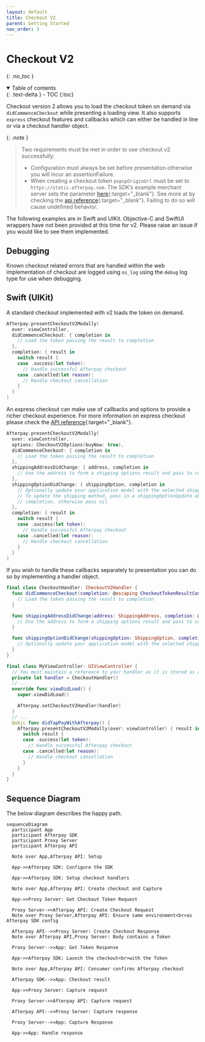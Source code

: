```yaml
---
layout: default
title: Checkout V2
parent: Getting Started
nav_order: 3
---
```


# Checkout V2
{: .no_toc }

<details open markdown="block">
  <summary>
    Table of contents
  </summary>
  {: .text-delta }
- TOC
{:toc}
</details>

Checkout version 2 allows you to load the checkout token on demand via `didCommenceCheckout` while presenting a loading view. It also supports `express` checkout features and callbacks which can either be handled in line or via a checkout handler object.

{: .note }
> Two requirements must be met in order to use checkout v2 successfully:
> - Configuration must always be set before presentation otherwise you will incur an assertionFailure.
> - When creating a checkout token `popupOriginUrl` must be set to `https://static.afterpay.com`. The SDK’s example merchant server sets the parameter [here][example-server-param]{:target="_blank"}. See more at by checking the [api reference][express-checkout]{:target="_blank"}. Failing to do so will cause undefined behavior.

The following examples are in Swift and UIKit. Objective-C and SwiftUI wrappers have not been provided at this time for v2. Please raise an issue if you would like to see them implemented.

## Debugging

Known checkout related errors that are handled within the web implementation of checkout are logged using `os_log` using the `debug` log type for use when debugging.

## Swift (UIKit)

A standard checkout implemented with v2 loads the token on demand.

```swift
Afterpay.presentCheckoutV2Modally(
  over: viewController,
  didCommenceCheckout: { completion in
    // Load the token passing the result to completion
  },
  completion: { result in
    switch result {
    case .success(let token):
      // Handle successful Afterpay checkout
    case .cancelled(let reason):
      // Handle checkout cancellation
    }
  }
)
```

An express checkout can make use of callbacks and options to provide a richer checkout experience. For more information on express checkout please check the [API reference][express-checkout]{:target="_blank"}.

```swift
Afterpay.presentCheckoutV2Modally(
  over: viewController,
  options: CheckoutV2Options(buyNow: true),
  didCommenceCheckout: { completion in
    // Load the token passing the result to completion
  },
  shippingAddressDidChange: { address, completion in
    // Use the address to form a shipping options result and pass to completion
  },
  shippingOptionDidChange: { shippingOption, completion in
    // Optionally update your application model with the selected shipping option
    // To update the shipping method, pass in a shippingOptionUpdate object to
    // completion, otherwise pass nil
  },
  completion: { result in
    switch result {
    case .success(let token):
      // Handle successful Afterpay checkout
    case .cancelled(let reason):
      // Handle checkout cancellation
    }
  }
)
```

If you wish to handle these callbacks separately to presentation you can do so by implementing a handler object.

```swift
final class CheckoutHandler: CheckoutV2Handler {
  func didCommenceCheckout(completion: @escaping CheckoutTokenResultCompletion) {
    // Load the token passing the result to completion
  }

  func shippingAddressDidChange(address: ShippingAddress, completion: @escaping ShippingOptionsCompletion) {
    // Use the address to form a shipping options result and pass to completion
  }

  func shippingOptionDidChange(shippingOption: ShippingOption, completion: @escaping ShippingOptionCompletion) {
    // Optionally update your application model with the selected shipping option
  }
}

final class MyViewController: UIViewController {
  // You must maintain a reference to your handler as it is stored as a weak reference within the SDK
  private let handler = CheckoutHandler()
  // ...
  override func viewDidLoad() {
    super.viewDidLoad()

    Afterpay.setCheckoutV2Handler(handler)
  }
  // ...
  @objc func didTapPayWithAfterpay() {
    Afterpay.presentCheckoutV2Modally(over: viewController) { result in
      switch result {
      case .success(let token):
        // Handle successful Afterpay checkout
      case .cancelled(let reason):
        // Handle checkout cancellation
      }
    }
  }
}
```

## Sequence Diagram

The below diagram describes the happy path.

``` mermaid
sequenceDiagram
  participant App
  participant Afterpay SDK
  participant Proxy Server
  participant Afterpay API

  Note over App,Afterpay API: Setup

  App->>Afterpay SDK: Configure the SDK

  App->>Afterpay SDK: Setup checkout handlers

  Note over App,Afterpay API: Create checkout and Capture

  App->>Proxy Server: Get Checkout Token Request

  Proxy Server->>Afterpay API: Create Checkout Request
  Note over Proxy Server,Afterpay API: Ensure same environment<br>as Afterpay SDK config

  Afterpay API-->>Proxy Server: Create Checkout Response
  Note over Afterpay API,Proxy Server: Body contains a Token

  Proxy Server-->>App: Get Token Response

  App->>Afterpay SDK: Launch the checkout<br>with the Token

  Note over App,Afterpay API: Consumer confirms Afterpay checkout

  Afterpay SDK-->>App: Checkout result

  App->>Proxy Server: Capture request

  Proxy Server->>Afterpay API: Capture request

  Afterpay API-->>Proxy Server: Capture response

  Proxy Server-->>App: Capture Response

  App->>App: Handle response
```

[example-server-param]: https://github.com/afterpay/sdk-example-server/blob/5781eadb25d7f5c5d872e754fdbb7214a8068008/src/routes/checkout.ts#L28
[express-checkout]: https://developers.afterpay.com/afterpay-online/reference#what-is-express-checkout
